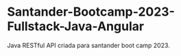 # Santander-Bootcamp-2023-Fullstack-Java-Angular
Java RESTful API criada para santander boot camp 2023.



